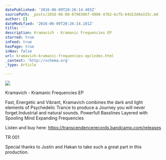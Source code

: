 ```yaml
---
datePublished: '2016-06-09T20:26:14.403Z'
sourcePath: _posts/2016-06-08-0798306f-4986-4762-bcfb-64d13d4a315c.md
author: []
dateModified: '2016-06-09T20:26:14.101Z'
title: ''
description: Kramavich - Kramanic Frequencies EP
starred: true
inFeed: true
hasPage: true
inNav: false
url: kramavich-kramanic-frequencies-ep/index.html
_context: 'http://schema.org'
_type: Article

---
```

![](https://the-grid-user-content.s3-us-west-2.amazonaws.com/3e9120d3-7b2a-4b92-8bca-dae8382c1cc7.jpg)

Kramavich - Kramanic Frequencies EP

Fast, Energetic and Vibrant, Kramavich combines the dark and light elements of Psychedelic Trance to produce a Journey you will never forget.Industrial and natural sounds. Powerfull Basslines Layered with Spooling Mind Expanding Frequencies

Listen and buy here: https://transcendencerecords.bandcamp.com/releases

TR 001

Special thanks to Justin and Hakan to take such a great part in this production.